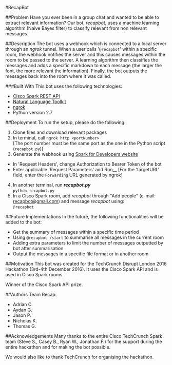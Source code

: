 #RecapBot

##Problem
Have you ever been in a group chat and wanted to be able to extract relevant information? Our bot, *recapbot*, uses a machine learning algorithm (Naive Bayes filter) to classify relevant from non relevant messages.

##Description
The bot uses a webhook which is connected to a local server through an *ngrok* tunnel. When a user calls '`@recapbot`' within a specific room, the webhook notifies the server and this causes messages within the room to be passed to the server. A learning algorithm then classifies the messages and adds a specific markdown to each message (the larger the font, the more relevant the information). Finally, the bot outputs the messages back into the room where it was called.

###Built With
This bot uses the following technologies:
* [Cisco Spark REST API](https://developer.ciscospark.com/)
* [Natural Language Toolkit](www.nltk.org/)
* [ngrok](https://ngrok.com/)
* Python version 2.7

##Deployment
To run the setup, please do the following:

1. Clone files and download relevant packages
2. In terminal, call `ngrok http <portNumber>`  
    [The port number must be the same port as the one in the Python script (`recapbot.py`)]
3. Generate the webhook using [Spark for Developers website](https://developer.ciscospark.com/endpoint-webhooks-post.html)
  - In 'Request Headers', change Authorization to Bearer Token of the bot
  - Enter applicable 'Request Parameters' and Run__
      [For the 'targetURL' field, enter the `Forwarding` URL generated by ngrok]
4. In another terminal, run **_recapbot.py_**  
      `python recapbot.py`
5. In a Cisco Spark room, add *recapbot* through "Add people" (e-mail: recapbot@gmail.com) and message *recapbot* using:  
      `@recapbot`

##Future Implementations
In the future, the following functionalities will be added to the bot:
  * Get the summary of messages within a specific time period
  * Using `@recapbot /start` to summarise all messages in the current room
  * Adding extra parameters to limit the number of messages outputted by bot after summarisation
  * Output the messages in a specific file format or in another room

##Motivation
This bot was created for the TechCrunch Disrupt London 2016 Hackathon (3rd-4th December 2016).
It uses the Cisco Spark API and is used in Cisco Spark rooms.

Winner of the Cisco Spark API prize.

##Authors
Team Recap:
  - Adrian C.
  - Aydan G.
  - Jason P.
  - Nicholas K.
  - Thomas G.

##Acknowledgements
Many thanks to the entire Cisco TechCrunch Spark team (Steve S., Casey B., Ryan W., Jonathan F.) for the support during the entire hackathon and for making the bot possible.

We would also like to thank TechCrunch for organising the hackathon.

